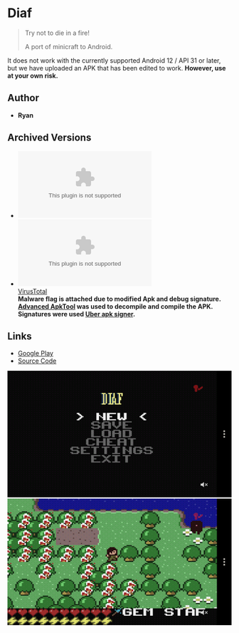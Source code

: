 <detail>

# Diaf  
  
>Try not to die in a fire!  
>
>A port of minicraft to Android. 

It does not work with the currently supported Android 12 / API 31 or later, but we have uploaded an APK that has been edited to work.
**However, use at your own risk.**


## Author 
- **Ryan** 

## Archived Versions 
- ![Diaf - Original Apk](https://github.com/FurnishedChunk/Minicraft-Mod-Archives/raw/master/Minicraft%20Ports/Minicraft%20Android/diaf/com.lols.diaf.apk) 
- ![Diaf - Modified Apk (for Android 12 / API 31+)](https://github.com/FurnishedChunk/Minicraft-Mod-Archives/raw/refs/heads/master/Minicraft%20Ports/Minicraft%20Android/diaf/com.lols.diaf-aligned-debugSigned.apk)  
[VirusTotal](https://www.virustotal.com/gui/file/be39f848e2c6219ff06849e228c1348392d422f63f3ef1907bb8ec83906f119d?nocache=1)  
**Malware flag is attached due to modified Apk and debug signature.**  
**[Advanced ApkTool](https://xdaforums.com/t/tool-advanced-apktool-v4-2-0-windows-10-02-2016.2639400/) was used to decompile and compile the APK.**
**Signatures were used [Uber apk signer](https://github.com/patrickfav/uber-apk-signer).**  

## Links
- [Google Play](https://play.google.com/store/apps/details?id=com.lols.diaf)  
- [Source Code](https://github.com/radiofrequency/diaf)  

![diaf_main](https://github.com/FurnishedChunk/Minicraft-Mod-Archives/blob/master/readme_shot/diaf_main.png)
![diaf](https://github.com/FurnishedChunk/Minicraft-Mod-Archives/blob/master/readme_shot/diaf.png)
</detail>
<p>

<detail>